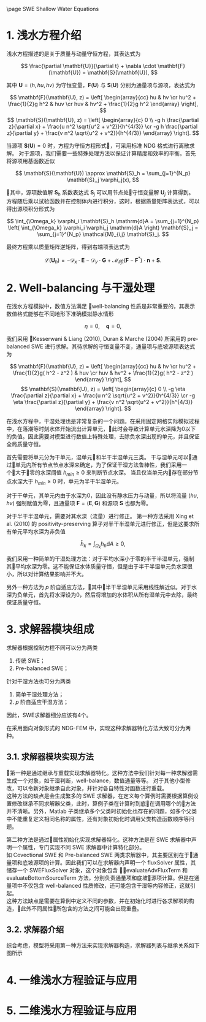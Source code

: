 \page SWE Shallow Water Equations

# 1. 浅水方程介绍

浅水方程描述的是关于质量与动量守恒方程，其表达式为

$$
\frac{\partial \mathbf{U}}{\partial t} + \nabla \cdot \mathbf{F}(\mathbf{U}) = \mathbf{S}(\mathbf{U}),
$$

其中 $\mathbf{U} = (h, hu, hv)$ 为守恒变量，$\mathbf{F}(\mathbf{U})$ 与 $\mathbf{S}(\mathbf{U})$ 分别为通量项与源项，表达式为

$$
\mathbf{F}(\mathbf{U}, z) = \left[ 
\begin{array}{cc} hu & hv \cr 
hu^2 + \frac{1}{2}g h^2 & huv \cr 
huv & hv^2 + \frac{1}{2}g h^2
\end{array} \right],
$$
$$
\mathbf{S}(\mathbf{U}, z) = \left[ \begin{array}{c} 0 \\ 
-g h \frac{\partial z}{\partial x} + \frac{u n^2 \sqrt{u^2 + v^2}}{h^{4/3}} \cr 
-g h \frac{\partial z}{\partial y} + \frac{v n^2 \sqrt{u^2 + v^2}}{h^{4/3}} \end{array} \right].
$$

当源项 $\mathbf{S}(\mathbf{U}) = 0$ 时，方程为守恒方程形式，可采用标准 NDG 格式进行离散求解。
对于源项，我们需要一些特殊处理方法以保证计算精度和效率的平衡。首先将源项用基函数近似

$$
\mathbf{S}(\mathbf{U}) \approx \mathbf{S}_h = \sum_{j=1}^{N_p} \mathbf{S}_j \varphi_j(x),
$$

其中，源项数值解 $\mathbf{S}_h$ 系数表达式 $\mathbf{S}_j$ 可以用节点处守恒变量解 $\mathbf{U}_j$ 计算得到。
方程随后乘以试验函数并在控制体内进行积分，这时，根据质量矩阵表达式，可以得出源项积分形式为

$$
\int_{\Omega_k} \varphi_i \mathbf{S}_h \mathrm{d}A = \sum_{j=1}^{N_p} \left( \int_{\Omega_k} \varphi_i \varphi_j  \mathrm{d}A \right) \mathbf{S}_j = \sum_{j=1}^{N_p} \mathcal{M}_{i,j} \mathbf{S}_j.
$$

最终方程乘以质量矩阵逆矩阵，得到右端项表达式为 

$$
\mathcal{L}(\mathbf{U}_h) = - \mathcal{D}_x \cdot \mathbf{E} - \mathcal{D}_y \cdot \mathbf{G} + \mathcal{M}_{lift} (\mathbf{F} - \mathbf{F}^*) \cdot \mathbf{n} + \mathbf{S}.
$$

# 2. Well-balancing 与干湿处理

在浅水方程模拟中，数值方法满足 well-balancing 性质是非常重要的，其表示数值格式能够在不同地形下准确模拟静水情形

$$
\eta = 0, \quad \mathbf{q} = 0,
$$

我们采用 Kesserwani & Liang (2010), Duran & Marche (2004) 所采用的 pre-balanced SWE 进行求解。其待求解的守恒变量不变，通量项与底坡源项表达式为

$$
\mathbf{F}(\mathbf{U}, z) = \left[ 
\begin{array}{cc} hu & hv \cr 
hu^2 + \frac{1}{2}g( h^2 - z^2 ) & huv \cr 
huv & hv^2 + \frac{1}{2}g( h^2 - z^2 )
\end{array} \right], 
$$
$$
\mathbf{S}(\mathbf{U}, z) = \left[ \begin{array}{c} 0 \\ 
-g \eta \frac{\partial z}{\partial x} + \frac{u n^2 \sqrt{u^2 + v^2}}{h^{4/3}} \cr 
-g \eta \frac{\partial z}{\partial y} + \frac{v n^2 \sqrt{u^2 + v^2}}{h^{4/3}} \end{array} \right].
$$

在浅水方程中，干湿处理也是非常复杂的一个问题。在采用固定网格实际模拟过程中，在落潮等时刻水体开始流出计算单元，此时会导致计算单元水深降为0以下的负值。因此需要对模型进行数值上特殊处理，去除负水深出现的单元，并且保证全局质量守恒。

首先需要将单元分为干单元，湿单元和半干半湿单元三类。
干与湿单元可以通过单元内所有节点节点水深来确定，为了保证干湿方法鲁棒性，我们采用一个大于零的水深阈值 $h_{min} \ge 0$ 来判断节点水深。
当且仅当单元内存在部分节点水深大于 $h_{min} \ge 0$ 时，单元为半干半湿单元。

对于干单元，其单元内由于水深为0，因此没有静水压力与动量，所以将流量 $(hu, hv)$ 强制赋值为零，且通量项 $\mathbf{F} = (\mathbf{E}, \mathbf{G})$ 和源项 $\mathbf{S}$ 也都为零。

对于半干半湿单元，需要对其水深（流量）进行修正。
第一种方法采用 Xing et al. (2010) 的 positivity-preserving 算子对半干半湿单元进行修正，但是这要求所有单元平均水深为非负值

$$
\bar{h}_k = \int_{\Omega_k} h_h \mathrm{d}A \ge 0,
$$

我们采用一种简单的干湿处理方法：对于平均水深小于零的半干半湿单元，强制其平均水深为零。这不能保证水体质量守恒，但是由于半干半湿单元负水深很小，所以对计算结果影响并不大。

另外一种方法为 $p$ 阶自适应方法，其中半干半湿单元采用线性解近似。对于水深为负单元，首先将水深设为0，然后将增加的水体积从所有湿单元中去除，最终保证质量守恒。

# 3. 求解器模块组成

求解器根据控制方程不同可以分为两类

1. 传统 SWE；
2. Pre-balanced SWE；

针对干湿方法也可分为两类

1. 简单干湿处理方法；
2. $p$ 阶自适应干湿方法；

因此，SWE求解器细分应该有4个。

在采用面向对象形式的 NDG-FEM 中，实现这种求解器特化方法大致可分为两种。

## 3.1. 求解器模块实现方法

第一种是通过继承与重载实现求解器特化。这种方法中我们针对每一种求解器需生成一个对象，如干湿判断，well-balance，数值通量等等。
对于其他小型修改，可以令新对象继承自此对象，并针对各自特性对函数进行重载。  
这种方法的缺点是会生成繁多的 SWE 求解器，在定义每个算例时需要根据算例设置修改继承不同求解器父类，此时，算例子类在计算时到底在调用哪个的方法并不清晰。另外，Matlab 子类继承多个父类时初始化也存在的问题，如多个父类中不能重复定义相同名称的属性，还有对象初始化时调用父类构造函数顺序等问题。

第二种方法是通过属性初始化实现求解器特化。这种方法是在 SWE 求解器中声明一个属性，专门实现不同 SWE 求解器中计算特化部分。  
如 Covectional SWE 和 Pre-balanced SWE 两类求解器中，其主要区别在于通量项和底坡源项的计算。因此我们可以在求解器内声明一个 fluxSolver 属性，其储存一个 SWEFluxSolver 对象，这个对象包含 evaluateAdvFluxTerm 和 evaluateBottomSourceTerm 方法，分别负责通量项和底坡源项计算。但是在通量项中不仅包含 well-balanced 性质修改，还可能包含干湿等内容修正，这就引起。   
这种方法缺点是需要在算例中定义不同的参数，并在初始化时进行各求解项的构造，此外不同属性所包含的方法之间可能会出现重叠。

## 3.2. 求解器介绍

综合考虑，模型将采用第一种方法来实现求解器构造，求解器列表与继承关系如下图所示



# 4. 一维浅水方程验证与应用

# 5. 二维浅水方程验证与应用